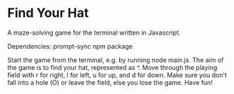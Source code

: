 # Find Your Hat
A maze-solving game for the terminal written in Javascript.

Dependencies: prompt-sync npm package

Start the game from the terminal, e.g. by running node main.js.
The aim of the game is to find your hat, represented as ^.
Move through the playing field with r for right, l for left, u for up, and d for down.
Make sure you don't fall into a hole (O) or leave the field, else you lose the game.
Have fun!


